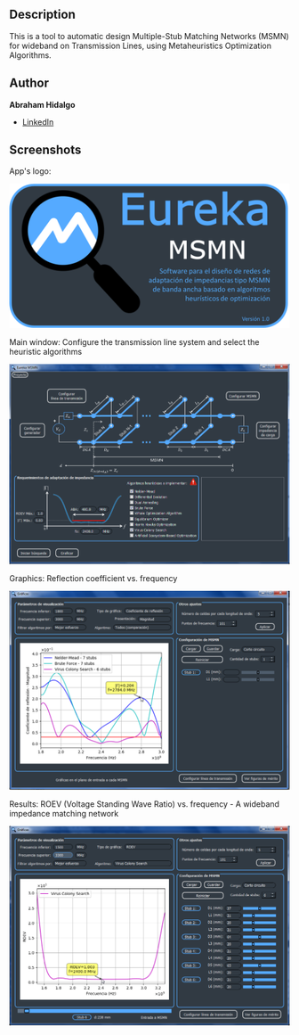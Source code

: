 ## Description
This is a tool to automatic design Multiple-Stub Matching Networks (MSMN) for wideband on Transmission Lines, using Metaheuristics Optimization Algorithms.

## Author
**Abraham Hidalgo**
* [LinkedIn](https://www.linkedin.com/in/hidalgoabraham/)

## Screenshots


App's logo:

![App Screenshot](./logo_eureka_msmn.png)




Main window: Configure the transmission line system and select the heuristic algorithms

![App Screenshot](./ventana_principal.png)



Graphics: Reflection coefficient vs. frequency

![App Screenshot](./resultados_disenho.png)




Results: ROEV (Voltage Standing Wave Ratio) vs. frequency - A wideband impedance matching network

![App Screenshot](./calidad_2.png)
